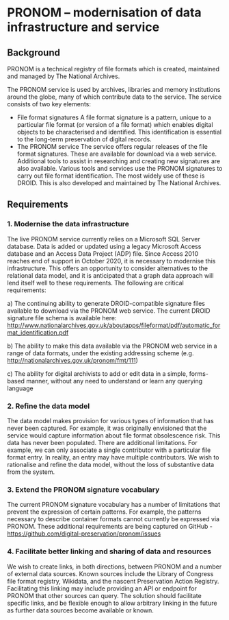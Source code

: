 # PRONOM – modernisation of data infrastructure and service

## Background
PRONOM is a technical registry of file formats which is created, maintained and managed by The National Archives. 

The PRONOM service is used by archives, libraries and memory institutions around the globe, many of which contribute data to the service. 
The service consists of two key elements:
-	File format signatures
A file format signature is a pattern, unique to a particular file format (or version of a file format) which enables digital objects to be characterised and identified. This identification is essential to the long-term preservation of digital records.
-	The PRONOM service
The service offers regular releases of the file format signatures. These are available for download via a web service. Additional tools to assist in researching and creating new signatures are also available.
Various tools and services use the PRONOM signatures to carry out file format identification. The most widely use of these is DROID. This is also developed and maintained by The National Archives.

## Requirements
### 1.	Modernise the data infrastructure
The live PRONOM service currently relies on a Microsoft SQL Server database.  Data is added or updated using a legacy Microsoft Access database and an Access Data Project (ADP) file. Since Access 2010 reaches end of support in October 2020, it is necessary to modernise this infrastructure. This offers an opportunity to consider alternatives to the relational data model, and it is anticipated that a graph data approach will lend itself well to these requirements. The following are critical requirements:

a)	The continuing ability to generate DROID-compatible signature files available to download via the PRONOM web service. The current DROID signature file schema is available here: http://www.nationalarchives.gov.uk/aboutapps/fileformat/pdf/automatic_format_identification.pdf

b)	The ability to make this data available via the PRONOM web service in a range of data formats, under the existing addressing scheme (e.g. http://nationalarchives.gov.uk/pronom/fmt/111)

c)	The ability for digital archivists to add or edit data in a simple, forms-based manner, without any need to understand or learn any querying language

### 2.	Refine the data model
The data model makes provision for various types of information that has never been captured. For example, it was originally envisioned that the service would capture information about file format obsolescence risk. This data has never been populated.
There are additional limitations. For example, we can only associate a single contributor with a particular file format entry. In reality, an entry may have multiple contributors. 
We wish to rationalise and refine the data model, without the loss of substantive data from the system.

### 3.	Extend the PRONOM signature vocabulary
The current PRONOM signature vocabulary has a number of limitations that prevent the expression of certain patterns. For example, the patterns necessary to describe container formats cannot currently be expressed via PRONOM. These additional requirements are being captured on GitHub - https://github.com/digital-preservation/pronom/issues

### 4.	Facilitate better linking and sharing of data and resources
We wish to create links, in both directions, between PRONOM and a number of external data sources. Known sources include the Library of Congress file format registry, Wikidata, and the nascent Preservation Action Registry.
Facilitating this linking may include providing an API or endpoint for PRONOM that other sources can query. The solution should facilitate specific links, and be flexible enough to allow arbitrary linking in the future as further data sources become available or known.
